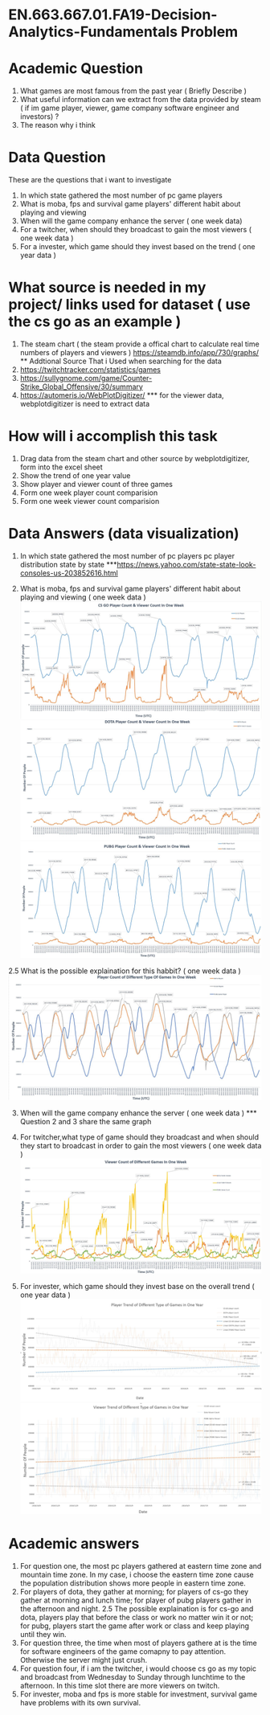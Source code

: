 # EN.663.667.01.FA19-Decision-Analytics-Fundamentals Problem 



# Academic Question
1. What games are most famous from the past year ( Briefly Describe ) 
2. What useful information can we extract from the data provided by steam ( if im game player, viewer, game company software engineer and investors) ?
3. The reason why i think 

# Data Question
These are the questions that i want to investigate
1. In which state gathered the most number of pc game players
2. What is moba, fps and survival game players' different habit about playing and viewing
3. When will the game company enhance the server ( one week data)
4. For a twitcher, when should they broadcast to gain the most viewers ( one week data )
5. For a invester, which game should they invest based on the trend ( one year data )

# What source is needed in my project/ links used for dataset ( use the cs go as an example )
1. The steam chart ( the steam provide a offical chart to calculate real time numbers of players and viewers ) https://steamdb.info/app/730/graphs/
** Addtional Source That i Used when searching for the data
2. https://twitchtracker.com/statistics/games
3. https://sullygnome.com/game/Counter-Strike_Global_Offensive/30/summary
4. https://automeris.io/WebPlotDigitizer/
*** for the viewer data, webplotdigitizer is need to extract data

# How will i accomplish this task 
1. Drag data from the steam chart and other source by webplotdigitizer, form into the excel sheet
2. Show the trend of one year value
3. Show player and viewer count of three games 
4. Form one week player count comparision
5. Form one week viewer count comparision

# Data Answers (data visualization) 
1. In which state gathered the most number of pc players
pc player distribution state by state ***https://news.yahoo.com/state-state-look-consoles-us-203852616.html

2. What is moba, fps and survival game players' different habit about playing and viewing ( one week data )
![Alt text](https://github.com/ZIHAOLU1289/EN.663.667.01.FA19-Decision-Analytics-Fundamentals/blob/master/CS%20GO%20PV%20COUNT%20ONE%20WEEK.JPG)
![Alt text](https://github.com/ZIHAOLU1289/EN.663.667.01.FA19-Decision-Analytics-Fundamentals/blob/master/DOTA%20PV%20COUNT%20ONE%20WEEK.JPG)
![Alt text](https://github.com/ZIHAOLU1289/EN.663.667.01.FA19-Decision-Analytics-Fundamentals/blob/master/PUBG%20PV%20COUNT%20ONE%20WEEK.JPG)

2.5 What is the possible explaination for this habbit? ( one week data )
![Alt text](https://github.com/ZIHAOLU1289/EN.663.667.01.FA19-Decision-Analytics-Fundamentals/blob/master/PLAYER%20COUNT%20ONE%20WEEK.JPG)

3. When will the game company enhance the server ( one week data )
*** Question 2 and 3 share the same graph 

4. For twitcher,what type of game should they broadcast and when should they start to broadcast in order to gain the most viewers ( one week data )
![Alt text](https://github.com/ZIHAOLU1289/EN.663.667.01.FA19-Decision-Analytics-Fundamentals/blob/master/VIEWER%20COUNT%20ONE%20WEEK.JPG)

5. For invester, which game should they invest base on the overall trend ( one year data )
![Alt text](https://github.com/ZIHAOLU1289/EN.663.667.01.FA19-Decision-Analytics-Fundamentals/blob/master/PLAYER%20COUNT%20ONE%20YEAR.JPG)
![Alt text](https://github.com/ZIHAOLU1289/EN.663.667.01.FA19-Decision-Analytics-Fundamentals/blob/master/VIEWER%20COUNT%20ONE%20YEAR.JPG)

# Academic answers 
1. For question one, the most pc players gathered at eastern time zone and mountain time zone. In my case, i choose the eastern time zone cause the population distribution shows more people in eastern time zone. 
2. For players of dota, they gather at morning; for players of cs-go they gather at morning and lunch time; for player of pubg players gather in the afternoon and night. 
2.5 The possible explaination is for cs-go and dota, players play that before the class or work no matter win it or not; for pubg, players start the game after work or class and keep playing until they win. 
3. For question three, the time when most of players gathere at is the time for software engineers of the game comapny to pay attention. Otherwise the server might just crush. 
4. For question four, if i am the twitcher, i would choose cs go as my topic and broadcast from Wednesday to Sunday through lunchtime to the afternoon. In this time slot there are more viewers on twitch. 
5. For invester, moba and fps is more stable for investment, survival game have problems with its own survival. 


